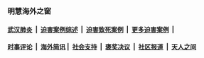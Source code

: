 
### 明慧海外之窗

####  [武汉肺炎](indexes/365.md?t=05242101) &nbsp;|&nbsp;  [迫害案例综述](indexes/328.md?t=05242101) &nbsp;|&nbsp; [迫害致死案例](indexes/277.md?t=05242101)  &nbsp;|&nbsp; [更多迫害案例](indexes/81.md?t=05242101)  &nbsp;|&nbsp; 
####  [时事评论](indexes/19.md?t=05242101) &nbsp;|&nbsp; [海外简讯](indexes/245.md?t=05242101)&nbsp;|&nbsp;  [社会支持](indexes/140.md?t=05242101) &nbsp;|&nbsp; [褒奖决议](indexes/282.md?t=05242101) &nbsp;|&nbsp; [社区报道](indexes/91.md?t=05242101)  &nbsp;|&nbsp; [天人之间](indexes/78.md?t=05242101) 

